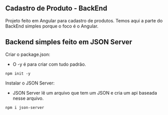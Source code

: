 ## Cadastro de Produto - BackEnd
Projeto feito em Angular para cadastro de produtos. 
Temos aqui a parte do BackEnd simples porque o foco é o Angular. 

## Backend simples feito em JSON Server

Criar o package.json:
- O -y é para criar com tudo padrão.
```
npm init -y
```

Instalar o JSON Server:
- JSON Server lê um arquivo que tem um JSON e cria um api baseada nesse arquivo.
```
npm i json-server
```


